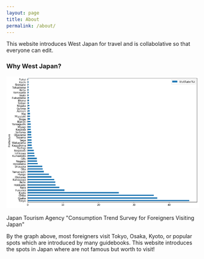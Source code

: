 ```yaml
---
layout: page
title: About
permalink: /about/
---
```


This website introduces West Japan for travel and is collabolative so that everyone can edit.

### Why West Japan?
<img src="https://github.com/alice0619/dh150.github.io/blob/master/visitrate.png" alt="Visit Rate (%)" title="Visit Rate by Pref">


Japan Tourism Agency "Consumption Trend Survey for Foreigners Visiting Japan"

By the graph above, most foreigners visit Tokyo, Osaka, Kyoto, or popular spots which are introduced by many guidebooks. This website introduces the spots in Japan where are not famous but worth to visit!
